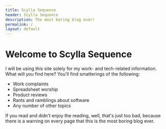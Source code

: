 ```yaml
---
title: Scylla Sequence
header: Scylla Sequence
description: The most boring blog ever!
permalink: /
layout: default
---
```


# Welcome to Scylla Sequence

I will be using this site solely for my work- and tech-related information. What will you find here? You'll find smatterings of the following:

* Work complaints
* Spreadsheet worship
* Product reviews
* Rants and ramblings about software
* Any number of other topics

If you read and didn't enjoy the reading, well, that's just too bad, because there is a warning on every page that this is the most boring blog ever.
